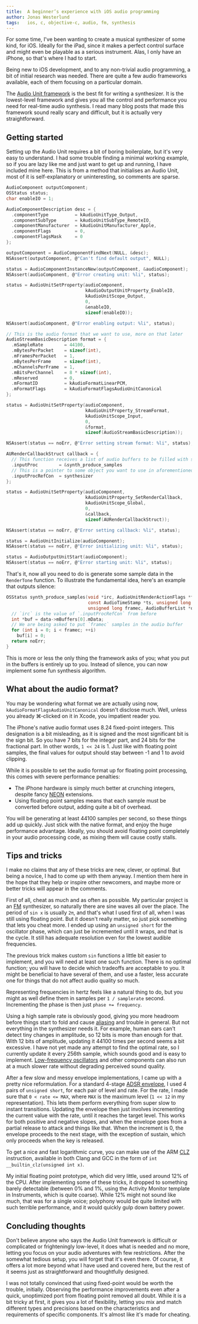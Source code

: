 ```yaml
---
title:  A beginner’s experience with iOS audio programming
author: Jonas Westerlund
tags:   ios, c, objective-c, audio, fm, synthesis
---
```


For some time, I've been wanting to create a musical synthesizer of some kind, for iOS.
Ideally for the iPad, since it makes a perfect control surface and might even be playable as a serious instrument.
Alas, I only have an iPhone, so that's where I had to start.

Being new to iOS development, and to any non-trivial audio programming, a bit of initial research was needed.
There are quite a few audio frameworks available, each of them focusing on a particular domain.

The [Audio Unit framework](http://developer.apple.com/library/ios/#documentation/AudioUnit/Reference/AudioUnit_Framework/_index.html#//apple_ref/doc/uid/TP40007295) is the best fit for writing a synthesizer.
It is the lowest-level framework and gives you all the control and performance you need for real-time audio synthesis.
I read many blog posts that made this framework sound really scary and difficult, but it is actually very straightforward.

## Getting started

Setting up the Audio Unit requires a bit of boring boilerplate, but it's very easy to understand.
I had some trouble finding a minimal working example, so if you are lazy like me and just want to get up and running, I have included mine here.
This is from a method that initialises an Audio Unit, most of it is self-explanatory or uninteresting, so comments are sparse.

```c
AudioComponent outputComponent;
OSStatus status;
char enableIO = 1;

AudioComponentDescription desc = {
  .componentType          = kAudioUnitType_Output,
  .componentSubType       = kAudioUnitSubType_RemoteIO,
  .componentManufacturer  = kAudioUnitManufacturer_Apple,
  .componentFlags         = 0,
  .componentFlagsMask     = 0
};

outputComponent = AudioComponentFindNext(NULL, &desc);
NSAssert(outputComponent, @"Can't find default output", NULL);

status = AudioComponentInstanceNew(outputComponent, &audioComponent);
NSAssert(audioComponent, @"Error creating unit: %li", status);

status = AudioUnitSetProperty(audioComponent,
                              kAudioOutputUnitProperty_EnableIO,
                              kAudioUnitScope_Output,
                              0,
                              &enableIO,
                              sizeof(enableIO));

NSAssert(audioComponent, @"Error enabling output: %li", status);

// This is the audio format that we want to use, more on that later
AudioStreamBasicDescription format = {
  .mSampleRate        = 44100,
  .mBytesPerPacket    = sizeof(int),
  .mFramesPerPacket   = 1,
  .mBytesPerFrame     = sizeof(int),
  .mChannelsPerFrame  = 1,
  .mBitsPerChannel    = 8 * sizeof(int),
  .mReserved          = 0,
  .mFormatID          = kAudioFormatLinearPCM,
  .mFormatFlags       = kAudioFormatFlagsAudioUnitCanonical
};

status = AudioUnitSetProperty(audioComponent,
                              kAudioUnitProperty_StreamFormat,
                              kAudioUnitScope_Input,
                              0,
                              &format,
                              sizeof(AudioStreamBasicDescription));

NSAssert(status == noErr, @"Error setting stream format: %li", status);

AURenderCallbackStruct callback = {
  // This function receives a list of audio buffers to be filled with samples
  .inputProc        = &synth_produce_samples
  // This is a pointer to some object you want to use in aforementioned function
  .inputProcRefCon  = synthesizer
};

status = AudioUnitSetProperty(audioComponent,
                              kAudioUnitProperty_SetRenderCallback,
                              kAudioUnitScope_Global,
                              0,
                              &callback,
                              sizeof(AURenderCallbackStruct));

NSAssert(status == noErr, @"Error setting callback: %li", status);

status = AudioUnitInitialize(audioComponent);
NSAssert(status == noErr, @"Error initializing unit: %li", status);

status = AudioOutputUnitStart(audioComponent);
NSAssert(status == noErr, @"Error starting unit: %li", status);
```

That's it, now all you need to do is generate some sample data in the `RenderTone` function.
To illustrate the fundamental idea, here's an example that outputs silence:

```c
OSStatus synth_produce_samples(void *irc, AudioUnitRenderActionFlags *flags,
                               const AudioTimeStamp *ts, unsigned long bus,
                               unsigned long framec, AudioBufferList *data) {
  // `irc` is the value of `.inputProcRefCon` from before
  int *buf = data->mBuffers[0].mData;
  // We are being asked to put `framec` samples in the audio buffer
  for (int i = 0; i < framec; ++i)
    buf[i] = 0;
  return noErr;
}
```

This is more or less the only thing the framework asks of you; what you put in the buffers is entirely up to you.
Instead of silence, you can now implement some fun synthesis algorithm.

## What about the audio format?

You may be wondering what format we are actually using now, `kAudioFormatFlagsAudioUnitCanonical` doesn't disclose much.
Well, unless you already ⌘‑clicked on it in Xcode, you impatient reader you.

The iPhone's native audio format uses 8.24 fixed-point integers.
This designation is a bit misleading, as it is signed and the most significant bit is the sign bit.
So you have 7 bits for the integer part, and 24 bits for the fractional part.
In other words, `1 << 24` is 1. Just like with floating point samples, the final values for output should stay between -1 and 1 to avoid clipping.

While it is possible to set the audio format up for floating point processing, this comes with severe performance penalties:

* The iPhone hardware is simply much better at crunching integers, despite fancy [NEON](http://www.arm.com/products/processors/technologies/neon.php) extensions.
* Using floating point samples means that each sample must be converted before output, adding quite a bit of overhead.

You will be generating at least 44100 samples per second, so these things add up quickly.
Just stick with the native format, and enjoy the huge performance advantage.
Ideally, you should avoid floating point completely in your audio processing code, as mixing them will cause costly stalls.

## Tips and tricks

I make no claims that any of these tricks are new, clever, or optimal.
But being a novice, I had to come up with them anyway.
I mention them here in the hope that they help or inspire other newcomers, and maybe more or better tricks will appear in the comments.

First of all, cheat as much and as often as possible.
My particular project is an [FM](http://en.wikipedia.org/wiki/Frequency_modulation_synthesis) synthesizer, so naturally there are sine waves all over the place.
The period of `sin x` is usually `2π`, and that's what I used first of all, when I was still using floating point.
But it doesn't really matter, so just pick something that lets you cheat more.
I ended up using an `unsigned short` for the oscillator phase, which can just be incremented until it wraps, and that is the cycle.
It still has adequate resolution even for the lowest audible frequencies.

The previous trick makes custom `sin` functions a little bit easier to implement, and you will need at least one such function.
There is no optimal function; you will have to decide which tradeoffs are acceptable to you.
It might be beneficial to have several of them, and use a faster, less accurate one for things that do not affect audio quality so much.

Representing frequencies in hertz feels like a natural thing to do, but you might as well define them in samples per `1 / samplerate` second.
Incrementing the phase is then just `phase += frequency`.

Using a high sample rate is obviously good, giving you more headroom before things start to fold and cause [aliasing](http://en.wikipedia.org/wiki/Aliasing#Sample_frequency) and trouble in general.
But not everything in the synthesizer needs it.
For example, human ears can't detect tiny changes in amplitude, so 12 bits is more than enough for that.
With 12 bits of amplitude, updating it 44100 times per second seems a bit excessive.
I have not yet made any attempt to find the optimal rate, so I currently update it every 256th sample, which sounds good and is easy to implement.
[Low-frequency oscillators](http://en.wikipedia.org/wiki/Low-frequency_oscillation) and other components can also run at a much slower rate without degrading perceived sound quality.

After a few slow and messy envelope implementations, I came up with a pretty nice reformulation.
For a standard 4-stage [ADSR envelope](http://en.wikipedia.org/wiki/Synthesizer#ADSR_envelope), I used 4 pairs of `unsigned short`, for each pair of level and rate.
For the rate, I made sure that `0 < rate <= MAX`, where `MAX` is the maximum level (`1 << 12` in my representation).
This lets them perform everything from super slow to instant transitions.
Updating the envelope then just involves incrementing the current value with the rate, until it reaches the target level.
This works for both positive and negative slopes, and when the envelope goes from a partial release to attack and things like that.
When the increment is 0, the envelope proceeds to the next stage, with the exception of sustain, which only proceeds when the key is released.

To get a nice and fast logarithmic curve, you can make use of the ARM [CLZ](http://infocenter.arm.com/help/index.jsp?topic=/com.arm.doc.dui0068b/CIHJGJED.html) instruction, available in both Clang and GCC in the form of `int __builtin_clz(unsigned int x)`.

My initial floating point prototype, which did very little, used around 12% of the CPU.
After implementing some of these tricks, it dropped to something barely detectable (between 0% and 1%, using the Activity Monitor template in Instruments, which is quite coarse).
While 12% might not sound like much, that was for a single voice; polyphony would be quite limited with such terrible performance, and it would quickly gulp down battery power.

## Concluding thoughts

Don't believe anyone who says the Audio Unit framework is difficult or complicated or frighteningly low-level,
it does what is needed and no more, letting you focus on your audio adventures with few restrictions.
After the somewhat tedious setup, you will forget that it's even there.
Of course, it offers a lot more beyond what I have used and covered here, but the rest of it seems just as straightforward and thoughtfully designed.

I was not totally convinced that using fixed-point would be worth the trouble, initially.
Observing the performance improvements even after a quick, unoptimized port from floating point removed all doubt.
While it is a bit tricky at first, it gives you a lot of flexibility, letting you mix and match different types and precisions based on the characteristics and requirements of specific components.
It's almost like it's made for cheating.
